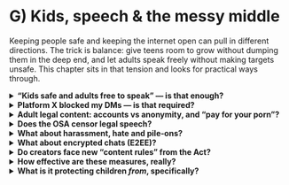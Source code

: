 # G) Kids, speech & the messy middle

Keeping people safe and keeping the internet open can pull in different directions. The trick is balance: give teens room to grow without dumping them in the deep end, and let adults speak freely without making targets unsafe. This chapter sits in that tension and looks for practical ways through.

<details>
<summary><strong>“Kids safe and adults free to speak” — is that enough?</strong></summary>
Close, but we need nuance. Total shielding can backfire: teens go from “kid mode” to the deep end overnight. Gradual, supported exposure (with controls and context) builds resilience. The aim is harm‑reduction, not bubble‑wrap.

That’s why children’s duties focus on safer defaults, reduced unsolicited contact, and friction around adult/harmful content. The intent is a graded experience rather than an on/off switch (see [Ofcom—children’s codes](https://www.ofcom.org.uk/online-safety/illegal-and-harmful-content/statement-protecting-children-from-harms-online)).
</details>

<details>
<summary><strong>Platform X blocked my DMs — is that required?</strong></summary>

Not necessarily. The Act doesn’t force blanket DM blocks for anyone. Duties are risk‑based and should be proportionate.

- What’s covered: user‑to‑user services are in scope, and private messaging can be in scope when content one person sends can be encountered by another. But the law targets <em>system risks</em>, not auto‑gating every conversation by default.
- Over‑compliance: one‑size‑fits‑all DM blocks or “prove you’re 18 to message anyone” can be a blunt shortcut. If both accounts are clearly adult, long‑standing, and show low‑risk patterns, heavy gates usually aren’t needed.
- Proportionate options (legal‑team friendly): limit unsolicited contact, add friction for unknown/teen accounts, rate‑limit spammy behaviour, provide strong blocking/reporting, and keep safer defaults for young users. Let normal DMs proceed where risk is low (e.g., verified‑adult pairs; established mutuals).
- Good faith: the law is specific about what qualifies. A legal team that engages with the guidance can find workable routes that protect teens without breaking everyday use.

If your DMs were blocked across the board, that may be a design choice rather than a legal requirement. Use the platform complaints route and point to proportionate alternatives.
</details>

<details>
<summary><strong>Adult legal content: accounts vs anonymity, and “pay for your porn”?</strong></summary>
Gates around porn and other 18+ but legal material can nudge people toward signing in or creating accounts instead of browsing anonymously. That increases the amount of data tied to a person (email, device signals, payment history) and, on shady sites, can raise the risk of misuse or leaks.

There is a flipside. Buying from reputable providers changes incentives: workers are paid, terms are clearer, and businesses have more to lose if they mishandle data. If you choose to access adult content:

- Prefer well‑known providers with clear privacy policies and support for deletion/portability.
- Use the most privacy‑preserving age‑assurance route offered (e.g., estimation with deletion rather than ID requirements).
- Keep accounts minimal, throwaway (separate email; no unnecessary personal details).
- Avoid “free” sites with a history of scraping or poor moderation: the data and safety risks are higher.

There is a sense of 'moralising', and it walks a fuzzy line between access and harm‑reduction. The law aims to gate 18+ areas; your choices can reduce exposure to sketchy actors while supporting creators and safer practices who do act responsibly.
</details>

<details>
<summary><strong>Does the OSA censor legal speech?</strong></summary>

The adult “legal but harmful” takedown duty was <strong>dropped</strong> during the Bill’s passage. 

Adults get tools to <em>avoid</em> content, not new Act‑level bans on legal speech. Real chilling risks mostly come from platform choices (over‑zealous filters, vague rules). The OSA requires clearer terms, appeals, and transparency to keep that in check (see the government’s [OSA explainer](https://www.gov.uk/government/publications/online-safety-act-explainer/online-safety-act-explainer)).

In short: platforms remain responsible for enforcing their own terms <em>consistently</em>. Users should get appeals and explanations when content is actioned. Regulators look at the quality of those systems rather than dictating adult speech bans.
</details>

<details>
<summary><strong>What about harassment, hate and pile‑ons?</strong></summary>

Freedom without safety isn’t meaningful for many people. The OSA pushes platforms to enforce their own rules consistently and provide better reporting and user controls (filters, blocks), so adult speech can thrive without making targets unsafe. That includes tools for blocking unsolicited contact and limiting recommendations around sensitive content (children’s codes).
</details>

<details>
<summary><strong>What about encrypted chats (E2EE)?</strong></summary>

 E2EE isn’t banned. A power exists to require “accredited technology” to detect illegal material, but only <strong>if technically feasible</strong> and with safeguards. 
 
 Ministers have said they won’t use that power until a workable, privacy‑preserving approach exists. For now, the practical focus is on platform systems (risk assessments, safer defaults, reporting) rather than breaking encryption. 
 
 Best we could tell, this hypothetical 'safe but sometimes open'-E2EE-workaround doesn't seem like something that would make sense to exist. Nobody seems to be suggesting a 'skeleton key' or back-door solution (for many very good reasons), but it seems unlikely to be deployed even if it did magically become available (through 'AI' or 'Quantum' perhaps). 

 What this means in practice:
 - Your encrypted apps (e.g., Signal, WhatsApp) continue to offer end‑to‑end encryption.
 - There is an unresolved debate about whether scanning inside encrypted apps can ever be done safely; several providers say they would not weaken E2EE to do so.
 - If technology emerges that meets strict tests, the regulator could consider it; until then, attention is on non‑encryption measures.

 Note: this area is contested and evolving. The law sets the option; the current stance is “not until feasible,” and many companies strongly oppose any weakening of E2EE.
</details>

<details>
<summary><strong>Do creators face new “content rules” from the Act?</strong></summary>
No—creators don’t get a new legal rulebook from the OSA. The effect is indirect: platforms must apply their own terms more consistently, improve reporting/appeals, and be clearer about decisions.

That can still affect borderline content (e.g., edgy satire, shock thumbnails) if a platform’s policy is strict, but the lever is the platform’s policy and systems, not a new Act‑level ban on adult legal speech. Appeals and transparency expectations should improve the conversation around mistakes (see [Ofcom—hub](https://www.ofcom.org.uk/online-safety)).
</details>

<details>
<summary><strong>How effective are these measures, really?</strong></summary>
It depends on the design. The law sets <em>duties</em>; outcomes hinge on how services implement them.

- <strong>Age assurance</strong>: evidence suggests facial <em>age estimation</em> can reliably separate under‑18s from adults when used with sensible buffers and rapid deletion; near age thresholds it needs fallbacks (ID+liveness, bank, PASS), or maybe just a light touch. Certification improves this level of trust, and popular service-providers (like Epic's KVS) should work with the government to openly improve on their assurances.

Ofcom frames “highly effective” as an <em>outcome standard</em> (robust, reliable, fair) rather than a single tool, which is why layered flows perform best. (See Ofcom children’s codes and guidance.)
- <strong>System duties</strong>: clearer reporting/appeals and safer teen defaults reduce friction for targets and raise the bar for repeat harms; effectiveness varies by platform maturity and follow‑through (audits, transparency).

What we don’t yet have is a single “X% safer” number across all harms. Regulators and providers will publish data over time (removal speeds, complaint outcomes, recidivism). Treat early numbers as directional rather than definitive.

Sources: Ofcom online safety hub and children’s codes; provider certification notes (ACCS/DIATF/PASS) on deletion and accuracy.
</details>

<details>
<summary><strong>What is it protecting children <em>from</em>, specifically?</strong></summary>
Two buckets:

- <strong>Clearly illegal harms</strong>: e.g., CSAM/abuse material, terrorism content, fraud. Platforms must assess risks and design systems to detect and remove these more effectively (codes and guidance specify measures and processes).
- <strong>Likely‑to‑harm content for children</strong>: e.g., pornographic content; encouragement of self‑harm or eating disorders; abusive contact. Duties include safer defaults, gated access, and tools that reduce exposure and unwanted contact.

Effectiveness depends on <em>proportionate</em> implementation: age gates that actually keep most under‑18s out of adult areas; recommendations that don’t push younger users toward harmful spirals; and appeals that quickly fix mistakes. Ofcom’s outcome tests (robustness, reliability, fairness) are the yardstick for judging if a chosen method works in practice.

Sources: Ofcom illegal‑harms statements and children’s codes; overview of illegal harms; regulator roadmaps cited in this report.
</details>

